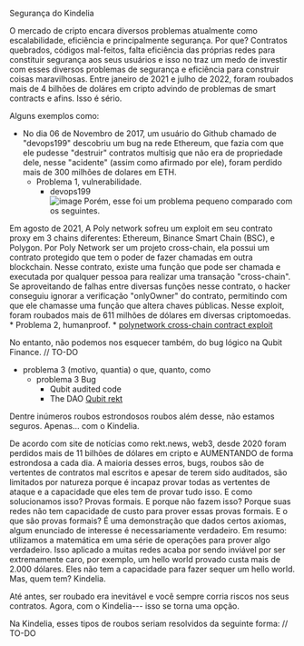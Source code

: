 Segurança do Kindelia

O mercado de cripto encara diversos problemas atualmente como escalabilidade, eficiência e principalmente segurança. 
    Por que? Contratos quebrados, códigos mal-feitos, falta eficiência das próprias redes para constituir segurança aos seus
usuários e isso no traz um medo de investir com esses diversos problemas de segurança e eficiência para construir coisas
maravilhosas. Entre janeiro de 2021 e julho de 2022, foram roubados mais de 4 bilhões de doláres em cripto advindo de problemas 
de smart contracts e afins. Isso é sério.

Alguns exemplos como:
  * No dia 06 de Novembro de 2017, um usuário do Github chamado de "devops199" descobriu um bug na rede Ethereum, que fazia com que ele pudesse "destruir" contratos multisig que não era de propriedade dele, nesse "acidente" (assim como afirmado por ele), foram perdido mais de 300 milhões de dolares em ETH.
    * Problema 1, vulnerabilidade.
      * devops199      
![image](https://user-images.githubusercontent.com/53550620/187800494-1fc3bb47-8971-4d6b-8f2d-674e76a690c1.png)
Porém, esse foi um problema pequeno comparado com os seguintes.

Em agosto de 2021, A Poly network sofreu um exploit em seu contrato proxy em 3 chains diferentes:
Ethereum,
Binance Smart Chain (BSC),
e Polygon.
Por Poly Network ser um projeto cross-chain, ela possui um contrato protegido que tem o poder de fazer chamadas em outra blockchain. Nesse contrato, existe uma função que pode ser chamada e executada por qualquer pessoa para realizar uma transação "cross-chain". Se aproveitando de falhas entre diversas funções nesse contrato, o hacker conseguiu ignorar a verificação "onlyOwner" do contrato, permitindo com que ele chamasse uma função que altera chaves públicas.
Nesse exploit, foram roubados mais de 611 milhões de dólares em diversas criptomoedas.
    * Problema 2, humanproof.
      * [polynetwork cross-chain contract exploit](https://rekt.news/polynetwork-rekt/)


No entanto, não podemos nos esquecer também, do bug lógico na Qubit Finance.
// TO-DO
  * problema 3 (motivo, quantia)
  o que, quanto, como
    * problema 3 Bug
      * Qubit audited code
      * The DAO
[Qubit rekt](https://rekt.news/qubit-rekt/)

Dentre inúmeros roubos estrondosos roubos além desse, não estamos seguros. Apenas... com o Kindelia.


De acordo com site de notícias como rekt.news, web3, desde 2020 foram perdidos mais de 11 bilhões de dólares em cripto e AUMENTANDO de forma estrondosa a cada dia. A maioria desses erros, bugs, roubos são de vertentes de contratos mal escritos e apesar de terem sido auditados, são limitados por natureza porque é incapaz provar todas as vertentes de ataque e a capacidade que eles tem de provar tudo isso. E como solucionamos isso? Provas formais. E porque não fazem isso? Porque suas redes não tem capacidade de custo para prover essas provas formais. E o que são provas formais? É uma demonstração que dados certos axiomas, algum enunciado de interesse é necessariamente verdadeiro. Em resumo: utilizamos a matemática em uma série de operações para prover algo verdadeiro.
Isso aplicado a muitas redes acaba por sendo inviável por ser extremamente caro, por exemplo, um hello world provado custa mais de 2.000 dólares. Eles não tem a capacidade para fazer sequer um hello world. Mas, quem tem? Kindelia.

Até antes, ser roubado era inevitável e você sempre corria riscos nos seus contratos. Agora, com o Kindelia--- isso se torna uma opção.




Na Kindelia, esses tipos de roubos seriam resolvidos da seguinte forma:
// TO-DO
